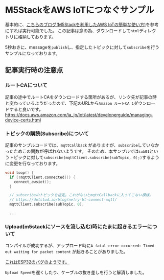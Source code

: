 # M5StackをAWS IoTにつなぐサンプル

基本的に、[こちらのブログ(M5Stackを利用したAWS IoTの簡単な使い方)](http://kyokucho1989.chillout.jp/2019/08/19/m5stack%E3%82%92%E5%88%A9%E7%94%A8%E3%81%97%E3%81%9Faws-iot%E3%81%AE%E7%B0%A1%E5%8D%98%E3%81%AA%E4%BD%BF%E3%81%84%E6%96%B9/)を参考にすれば実行可能でした。
この記事は念の為、ダウンロードして`html`ディレクトリに格納しております。

5秒おきに、messageを`publish`し、指定したトピックに対して`subscribe`を行うサンプルになっております。

## 記事実行時の注意点

### ルートCAについて

記事の途中でルートCAをダウンロードする箇所があるが、リンク先が記事の時と変わっているようだったので、下記のURLから`Amazon ルートCA 1`ダウンロードすると良いです。
<https://docs.aws.amazon.com/ja_jp/iot/latest/developerguide/managing-device-certs.html>

### トピックの購読(Subscribe)について

記事のサンプルコードでは、`mqttCallback` がありますが、`subscribe`していなかったためこの関数が呼ばれないようです。
そのため、本サンプルでは`sub01`というトピックに対して`subscribe(mqttClient.subscribe(subTopic, 0);)`するように変更を行なっております。

```Hello-AwsIoT.ino
void loop() {
  if (!mqttClient.connected()) {
    connect_awsiot();
  }

  // subscribeのトピックを指定。これがないとmqttCallbackに入ってこない模様。
  // https://dotstud.io/blog/nefry-bt-connect-mqtt/
  mqttClient.subscribe(subTopic, 0);

  ...
```

### Upload(m5stackにソースを流し込む)時にたまに起きるエラーについて

コンパイルが成功するが、アップロード時に`A fatal error occurred: Timed out waiting for packet content` が起きることがありました。

[これはESP32のバグのようです。](https://dotstud.io/docs/nefrybt-error-handling-2/)

`Upload Speed`を遅くしたり、ケーブルの抜き差しを行うと解消しました。
